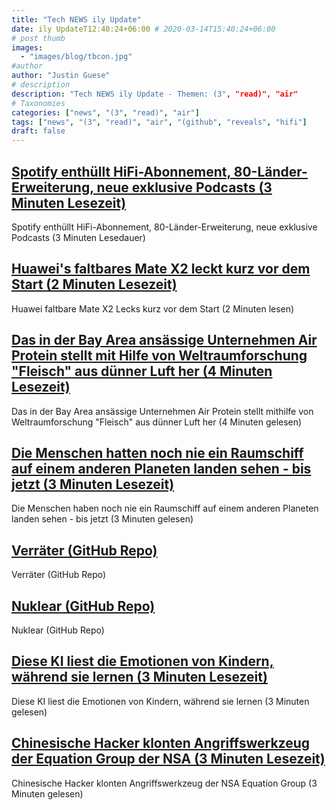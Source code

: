 ```yaml
---
title: "Tech NEWS ily Update"
date: ily UpdateT12:40:24+06:00 # 2020-03-14T15:40:24+06:00
# post thumb
images:
  - "images/blog/tbcon.jpg"
#author
author: "Justin Guese"
# description
description: "Tech NEWS ily Update - Themen: (3", "read)", "air"
# Taxonomies
categories: ["news", "(3", "read)", "air"]
tags: ["news", "(3", "read)", "air", "(github", "reveals", "hifi"]
draft: false
---
```


## [Spotify enthüllt HiFi-Abonnement, 80-Länder-Erweiterung, neue exklusive Podcasts (3 Minuten Lesezeit)](https://www.cnet.com/news/spotify-reveals-hifi-subscription-80-country-expansion-new-exclusive-podcasts/)

 Spotify enthüllt HiFi-Abonnement, 80-Länder-Erweiterung, neue exklusive Podcasts (3 Minuten Lesedauer)

## [Huawei's faltbares Mate X2 leckt kurz vor dem Start (2 Minuten Lesezeit)](https://www.theverge.com/2021/2/22/22294983/huawei-mate-x2-fold-specs-price?scrolla=5eb6d68b7fedc32c19ef33b4)

 Huawei faltbare Mate X2 Lecks kurz vor dem Start (2 Minuten lesen)

## [Das in der Bay Area ansässige Unternehmen Air Protein stellt mit Hilfe von Weltraumforschung "Fleisch" aus dünner Luft her (4 Minuten Lesezeit)](https://www.eastbaytimes.com/2021/02/21/bay-area-based-air-protein-makes-meat-from-thin-air-using-space-age-science/)

 Das in der Bay Area ansässige Unternehmen Air Protein stellt mithilfe von Weltraumforschung "Fleisch" aus dünner Luft her (4 Minuten gelesen)

## [Die Menschen hatten noch nie ein Raumschiff auf einem anderen Planeten landen sehen - bis jetzt (3 Minuten Lesezeit)](https://arstechnica.com/science/2021/02/humans-had-never-seen-a-spacecraft-land-on-another-planet-until-now/)

 Die Menschen haben noch nie ein Raumschiff auf einem anderen Planeten landen sehen - bis jetzt (3 Minuten gelesen)

## [Verräter (GitHub Repo)](https://github.com/liamg/traitor)

 Verräter (GitHub Repo)

## [Nuklear (GitHub Repo)](https://github.com/Immediate-Mode-UI/Nuklear)

 Nuklear (GitHub Repo)

## [Diese KI liest die Emotionen von Kindern, während sie lernen (3 Minuten Lesezeit)](https://edition.cnn.com/2021/02/16/tech/emotion-recognition-ai-education-spc-intl-hnk/index.html)

 Diese KI liest die Emotionen von Kindern, während sie lernen (3 Minuten gelesen)

## [Chinesische Hacker klonten Angriffswerkzeug der Equation Group der NSA (3 Minuten Lesezeit)](https://www.zdnet.com/article/chinese-hackers-cloned-attack-tools-belonging-to-nsas-equation-group/)

 Chinesische Hacker klonten Angriffswerkzeug der NSA Equation Group (3 Minuten gelesen)

